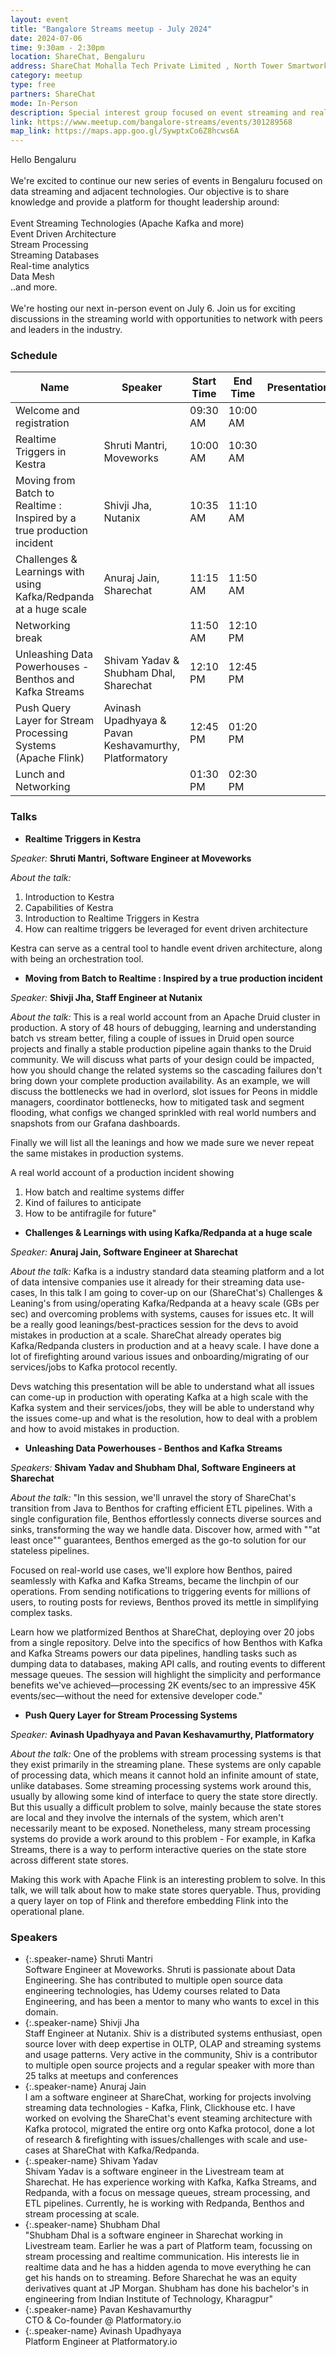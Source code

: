 ```yaml
---
layout: event
title: "Bangalore Streams meetup - July 2024"
date: 2024-07-06
time: 9:30am - 2:30pm
location: ShareChat, Bengaluru
address: ShareChat Mohalla Tech Private Limited , North Tower Smartworks ,Vaishnavi Tech Park, Survey No 16/1 & No 17/2 Ambalipura Village, Varthur Hobli, Bangalore East Taluk, Karnataka – 560103
category: meetup
type: free
partners: ShareChat
mode: In-Person
description: Special interest group focused on event streaming and real time analytics
link: https://www.meetup.com/bangalore-streams/events/301289568
map_link: https://maps.app.goo.gl/SywptxCo6Z8hcws6A
---
```


<div class="about">
Hello Bengaluru
<br><br>
We're excited to continue our new series of events in Bengaluru focused on data streaming and adjacent technologies. Our objective is to share knowledge and provide a platform for thought leadership around:
<br><br>
Event Streaming Technologies (Apache Kafka and more)<br>
Event Driven Architecture<br>
Stream Processing<br>
Streaming Databases<br>
Real-time analytics<br>
Data Mesh<br>
..and more.
<br><br>
We're hosting our next in-person event on July 6. Join us for exciting discussions in the streaming world with opportunities to network with peers and leaders in the industry.
</div>

### Schedule



| Name                                                                   | Speaker                                                | Start Time | End Time | Presentation | Recording |
|------------------------------------------------------------------------|--------------------------------------------------------|------------|----------|--------------|-----------|
| Welcome and registration                                               |                                                        | 09:30 AM   | 10:00 AM |              |           |
| Realtime Triggers in Kestra                                            | Shruti Mantri, Moveworks                               | 10:00 AM   | 10:30 AM |              |           |
| Moving from Batch to Realtime : Inspired by a true production incident | Shivji Jha, Nutanix                                    | 10:35 AM   | 11:10 AM |              |           |
| Challenges & Learnings with using Kafka/Redpanda at a huge scale       | Anuraj Jain, Sharechat                                 | 11:15 AM   | 11:50 AM |              |           |
| Networking break                                                       |                                                        | 11:50 AM   | 12:10 PM |              |           |
| Unleashing Data Powerhouses - Benthos and Kafka Streams                | Shivam Yadav & Shubham Dhal,  Sharechat                | 12:10 PM   | 12:45 PM |              |           |
| Push Query Layer for Stream Processing Systems (Apache Flink)          | Avinash Upadhyaya & Pavan Keshavamurthy, Platformatory | 12:45 PM   | 01:20 PM |              |           |
| Lunch and Networking                                                   |                                                        | 01:30 PM   | 02:30 PM |              |           |


### Talks

- **Realtime Triggers in Kestra**

_Speaker:_ **Shruti Mantri, Software Engineer at Moveworks**

_About the talk:_ 
1. Introduction to Kestra
2. Capabilities of Kestra
3. Introduction to Realtime Triggers in Kestra
4. How can realtime triggers be leveraged for event driven architecture

Kestra can serve as a central tool to handle event driven architecture, along with being an orchestration tool.

- **Moving from Batch to Realtime : Inspired by a true production incident**

_Speaker:_ **Shivji Jha, Staff Engineer at Nutanix**

_About the talk:_ This is a real world account from an Apache Druid cluster in production. A story of 48 hours of debugging, learning and understanding batch vs stream better, filing a couple of issues in Druid open source projects and finally a stable production pipeline again thanks to the Druid community. We will discuss what parts of your design could be impacted, how you should change the related systems so the cascading failures don't bring down your complete production availability. As an example, we will discuss the bottlenecks we had in overlord, slot issues for Peons in middle managers, coordinator bottlenecks, how to mitigated task and segment flooding, what configs we changed sprinkled with real world numbers and snapshots from our Grafana dashboards.

Finally we will list all the leanings and how we made sure we never repeat the same mistakes in production systems.

A real world account of a production incident showing
1. How batch and realtime systems differ
2. Kind of failures to anticipate
3. How to be antifragile for future"

- **Challenges & Learnings with using Kafka/Redpanda at a huge scale**

_Speaker:_ **Anuraj Jain, Software Engineer at Sharechat**

_About the talk:_ Kafka is a industry standard data steaming platform and a lot of data intensive companies use it already for their streaming data use-cases, In this talk I am going to cover-up on our (ShareChat's) Challenges & Leaning's from using/operating Kafka/Redpanda at a heavy scale (GBs per sec) and overcoming problems with systems, causes for issues etc. It will be a really good leanings/best-practices session for the devs to avoid mistakes in production at a scale. ShareChat already operates big Kafka/Redpanda clusters in production and at a heavy scale. I have done a lot of firefighting around various issues and onboarding/migrating of our services/jobs to Kafka protocol recently.

Devs watching this presentation will be able to understand what all issues can come-up in production with operating Kafka at a high scale with the Kafka system and their services/jobs, they will be able to understand why the issues come-up and what is the resolution, how to deal with a problem and how to avoid mistakes in production.

- **Unleashing Data Powerhouses - Benthos and Kafka Streams**

_Speakers:_ **Shivam Yadav and Shubham Dhal, Software Engineers at Sharechat**

_About the talk:_ "In this session, we'll unravel the story of ShareChat's transition from Java to Benthos for crafting efficient ETL pipelines. With a single configuration file, Benthos effortlessly connects diverse sources and sinks, transforming the way we handle data. Discover how, armed with ""at least once"" guarantees, Benthos emerged as the go-to solution for our stateless pipelines.

Focused on real-world use cases, we'll explore how Benthos, paired seamlessly with Kafka and Kafka Streams, became the linchpin of our operations. From sending notifications to triggering events for millions of users, to routing posts for reviews, Benthos proved its mettle in simplifying complex tasks.

Learn how we platformized Benthos at ShareChat, deploying over 20 jobs from a single repository. Delve into the specifics of how Benthos with Kafka and Kafka Streams powers our data pipelines, handling tasks such as dumping data to databases, making API calls, and routing events to different message queues. The session will highlight the simplicity and performance benefits we've achieved—processing 2K events/sec to an impressive 45K events/sec—without the need for extensive developer code."

- **Push Query Layer for Stream Processing Systems**

_Speaker:_ **Avinash Upadhyaya and Pavan Keshavamurthy, Platformatory**

_About the talk:_ One of the problems with stream processing systems is that they exist primarily in the streaming plane. These systems are only capable of processing data, which means it cannot hold an infinite amount of state, unlike databases. Some streaming processing systems work around this, usually by allowing some kind of interface to query the state store directly. But this usually a difficult problem to solve, mainly because the state stores are local and they involve the internals of the system, which aren't necessarily meant to be exposed. Nonetheless, many stream processing systems do provide a work around to this problem - For example, in Kafka Streams, there is a way to perform interactive queries on the state store across different state stores.

Making this work with Apache Flink is an interesting problem to solve. In this talk, we will talk about how to make state stores queryable. Thus, providing a query layer on top of Flink and therefore embedding Flink into the operational plane.

### Speakers

- {:.speaker-name} Shruti Mantri <br> <span class="speaker-description">Software Engineer at Moveworks. Shruti is passionate about Data Engineering. She has contributed to multiple open source data engineering technologies, has Udemy courses related to Data Engineering, and has been a mentor to many who wants to excel in this domain.</span>
- {:.speaker-name} Shivji Jha <br> <span class="speaker-description">Staff Engineer at Nutanix. Shiv is a distributed systems enthusiast, open source lover with deep expertise in OLTP, OLAP and streaming systems and usage patterns. Very active in the community, Shiv is  a contributor to multiple open source projects and a regular speaker with more than 25 talks at meetups and conferences</span>
- {:.speaker-name} Anuraj Jain <br> <span class="speaker-description">I am a software engineer at ShareChat, working for projects involving streaming data technologies - Kafka, Flink, Clickhouse etc. I have worked on evolving the ShareChat's event steaming architecture with Kafka protocol, migrated the entire org onto Kafka protocol, done a lot of research & firefighting with issues/challenges with scale and use-cases at ShareChat with Kafka/Redpanda.</span>
- {:.speaker-name} Shivam Yadav <br> <span class="speaker-description">Shivam Yadav is a software engineer in the Livestream team at Sharechat. He has experience working with Kafka, Kafka Streams, and Redpanda, with a focus on message queues, stream processing, and ETL pipelines. Currently, he is working with Redpanda, Benthos and stream processing at scale.</span>
- {:.speaker-name} Shubham Dhal <br> <span class="speaker-description">"Shubham Dhal is a software engineer in Sharechat working in Livestream team. Earlier he was a part of Platform team, focussing on stream processing and realtime communication. His interests lie in realtime data and he has a hidden agenda to move everything he can get his hands on to streaming. Before Sharechat he was an equity derivatives quant at JP Morgan. Shubham has done his bachelor's in engineering from Indian Institute of Technology, Kharagpur"</span>
- {:.speaker-name} Pavan Keshavamurthy <br> <span class="speaker-description">CTO & Co-founder @ Platformatory.io</span>
- {:.speaker-name} Avinash Upadhyaya <br> <span class="speaker-description">Platform Engineer at Platformatory.io</span>
